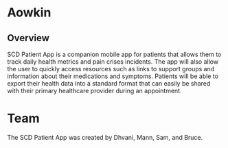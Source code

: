 # Aowkin

## Overview

SCD Patient App is a companion mobile app for patients that allows them to track daily health metrics and pain crises incidents. The app will also allow the user to quickly access resources such as links to support groups and information about their medications and symptoms. Patients will be able to export their health data into a standard format that can easily be shared with their primary healthcare provider during an appointment.

# Team
The SCD Patient App was created by Dhvani, Mann, Sam, and Bruce.
